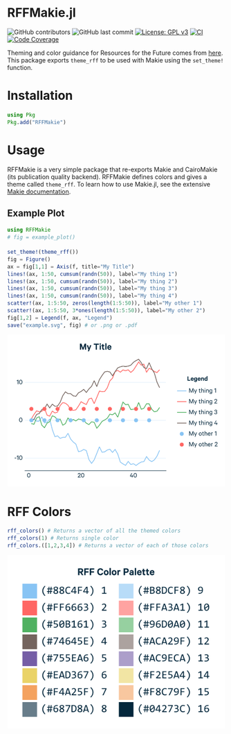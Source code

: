 RFFMakie.jl
===========

![GitHub contributors](https://img.shields.io/github/contributors/e4st-dev/RFFMakie.jl?logo=GitHub)
![GitHub last commit](https://img.shields.io/github/last-commit/e4st-dev/RFFMakie.jl/main?logo=GitHub)
[![License: GPL v3](https://img.shields.io/badge/License-GPLv3-blue.svg)](https://www.gnu.org/licenses/gpl-3.0)
[![CI](https://github.com/e4st-dev/RFFMakie.jl/workflows/CI/badge.svg)](https://github.com/e4st-dev/RFFMakie.jl/actions?query=workflow%3ACI)
[![Code Coverage](https://codecov.io/gh/e4st-dev/RFFMakie.jl/branch/main/graph/badge.svg)](https://codecov.io/gh/e4st-dev/RFFMakie.jl)

Theming and color guidance for Resources for the Future comes from [here](https://media.rff.org/documents/RFFDigitalBrand-Guidelines.pdf).  This package exports `theme_rff` to be used with Makie using the `set_theme!` function.

# Installation
```julia
using Pkg
Pkg.add("RFFMakie")
```

# Usage

RFFMakie is a very simple package that re-exports Makie and CairoMakie (its publication quality backend).  RFFMakie defines colors and gives a theme called `theme_rff`.  To learn how to use Makie.jl, see the extensive [Makie documentation](https://docs.makie.org/stable/).

## Example Plot

```julia
using RFFMakie
# fig = example_plot()

set_theme!(theme_rff())
fig = Figure()
ax = fig[1,1] = Axis(f, title="My Title")
lines!(ax, 1:50, cumsum(randn(50)), label="My thing 1")
lines!(ax, 1:50, cumsum(randn(50)), label="My thing 2")
lines!(ax, 1:50, cumsum(randn(50)), label="My thing 3")
lines!(ax, 1:50, cumsum(randn(50)), label="My thing 4")
scatter!(ax, 1:5:50, zeros(length(1:5:50)), label="My other 1")
scatter!(ax, 1:5:50, 3*ones(length(1:5:50)), label="My other 2")
fig[1,2] = Legend(f, ax, "Legend")
save("example.svg", fig) # or .png or .pdf
```
![example_plot](assets/example_plot.svg)

# RFF Colors
```julia
rff_colors() # Returns a vector of all the themed colors
rff_colors(1) # Returns single color
rff_colors.([1,2,3,4]) # Returns a vector of each of those colors
```
![example_colors](assets/example_colors.svg)
